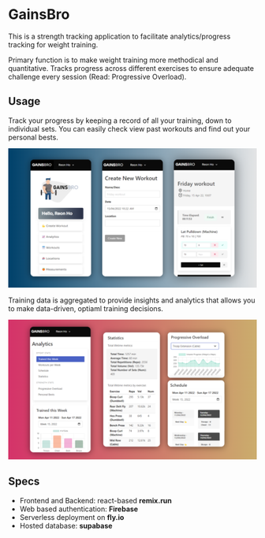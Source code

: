# GainsBro

This is a strength tracking application to facilitate analytics/progress tracking for weight training.

Primary function is to make weight training more methodical and quantitative. Tracks progress across different exercises to ensure adequate challenge every session (Read: Progressive Overload).

## Usage

Track your progress by keeping a record of all your training, down to individual sets. You can easily check view past workouts and find out your personal bests.

![screenshot1](/screenshots/app_screenshot_1.png?raw=true "Workouts")

Training data is aggregated to provide insights and analytics that allows you to make data-driven, optiaml training decisions.

![screenshot1](/screenshots/app_screenshot_2.png?raw=true "Analytics")

## Specs

- Frontend and Backend: react-based **remix.run**
- Web based authentication: **Firebase**
- Serverless deployment on **fly.io**
- Hosted database: **supabase**

